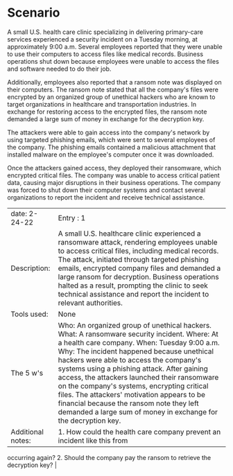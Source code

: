 # Scenario 
A small U.S. health care clinic specializing in delivering primary-care services experienced a security incident on a Tuesday morning, at approximately 9:00 a.m. Several employees reported that they were unable to use their computers to access files like medical records. Business operations shut down because employees were unable to access the files and software needed to do their job.

Additionally, employees also reported that a ransom note was displayed on their computers. The ransom note stated that all the company's files were encrypted by an organized group of unethical hackers who are known to target organizations in healthcare and transportation industries. In exchange for restoring access to the encrypted files, the ransom note demanded a large sum of money in exchange for the decryption key. 

The attackers were able to gain access into the company's network by using targeted phishing emails, which were sent to several employees of the company. The phishing emails contained a malicious attachment that installed malware on the employee's computer once it was downloaded.

Once the attackers gained access, they deployed their ransomware, which encrypted critical files. The company was unable to access critical patient data, causing major disruptions in their business operations. The company was forced to shut down their computer systems and contact several organizations to report the incident and receive technical assistance.


|       |        |
|--------|--------|
|date: 2-24-22 |Entry : 1 |
| Description: | A small U.S. healthcare clinic experienced a ransomware attack, rendering employees unable to access critical files, including medical records. The attack, initiated through targeted phishing emails, encrypted company files and demanded a large ransom for decryption. Business operations halted as a result, prompting the clinic to seek technical assistance and report the incident to relevant authorities. |
| Tools used: | None |
|The 5 w's | Who: An organized group of unethical hackers. What: A ransomware security incident. Where: At a health care company. When: Tuesday 9:00 a.m. Why: The incident happened because unethical hackers were able to access the company's systems using a phishing attack. After gaining access, the attackers launched their ransomware on the company's systems, encrypting critical files. The attackers' motivation appears to be financial because the ransom note they left demanded a large sum of money in exchange for the decryption key.   |
|Additional notes: |  1. How could the health care company prevent an incident like this from

occurring again?
2. Should the company pay the ransom to retrieve the decryption key?                |

